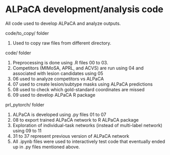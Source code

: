 # ALPaCA development/analysis code

All code used to develop ALPaCA and analyze outputs.

code/to_copy/ folder
1. Used to copy raw files from different directory.
   
code/ folder
1. Preprocessing is done using .R files 00 to 03.
2. Competitors (MIMoSA, APRL, and ACVS) are run using 04 and associated with lesion candidates using 05
3. 06 used to analyze competitors vs ALPaCA
4. 07 used to create lesion/subtype masks using ALPaCA predictions
5. 08 used to check which gold-standard coordinates are missed
6. 09 used to develop ALPaCA R package

prl_pytorch/ folder
1. ALPaCA is developed using .py files 01 to 07
2. 08 to export trained ALPaCA network to R ALPaCA package
3. Exploration of individual-task networks (instead of multi-label network) using 09 to 11
4. 31 to 37 represent previous version of ALPaCA network
5. All .ipynb files were used to interactively test code that eventually ended up in .py files mentioned above.
